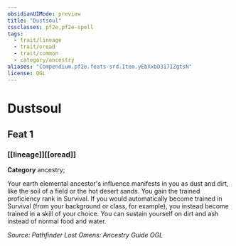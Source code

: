 ```yaml
---
obsidianUIMode: preview
title: "Dustsoul"
cssclasses: pf2e,pf2e-spell
tags:
  - trait/lineage
  - trait/oread
  - trait/common
  - category/ancestry
aliases: "Compendium.pf2e.feats-srd.Item.yEbXxbD317IZgtsN"
license: OGL
---
```

# Dustsoul
## Feat 1
### [[lineage]][[oread]]

**Category** ancestry; 




Your earth elemental ancestor's influence manifests in you as dust and dirt, like the soil of a field or the hot desert sands. You gain the trained proficiency rank in Survival. If you would automatically become trained in Survival (from your background or class, for example), you instead become trained in a skill of your choice. You can sustain yourself on dirt and ash instead of normal food and water.

*Source: Pathfinder Lost Omens: Ancestry Guide*
*OGL*